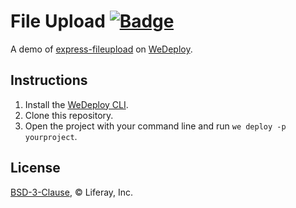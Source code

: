 # File Upload [![Badge](https://img.shields.io/badge/built%20with-wedeploy-00d46a.svg?style=flat)](http://wedeploy.com)

A demo of [express-fileupload](https://www.npmjs.com/package/express-fileupload) on [WeDeploy](https://wedeploy.com/).

## Instructions

1. Install the [WeDeploy CLI](https://wedeploy.com/docs/intro/using-the-command-line/).
2. Clone this repository.
3. Open the project with your command line and run `we deploy -p yourproject`.

## License

[BSD-3-Clause](./LICENSE.md), © Liferay, Inc.
